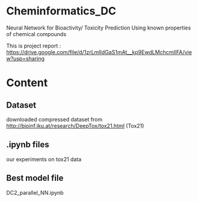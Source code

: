 # Cheminformatics_DC
Neural Network for Bioactivity/ Toxicity Prediction Using known properties of chemical compounds

This is project report : https://drive.google.com/file/d/1zrLmIIdGaS1mAt__kp9EwdLMchcmIlFA/view?usp=sharing
# Content
## Dataset
downloaded compressed dataset from http://bioinf.jku.at/research/DeepTox/tox21.html (Tox21)
## .ipynb files
our experiments on tox21 data

## Best model file 
DC2_parallel_NN.ipynb
